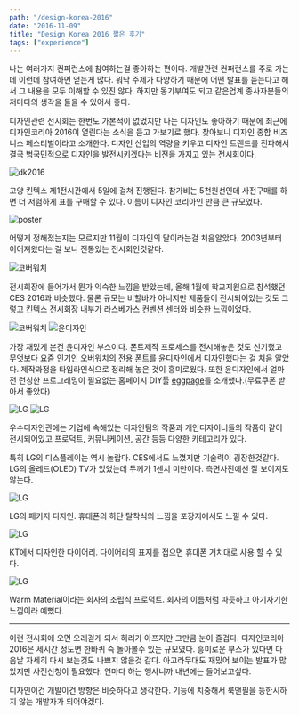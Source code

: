 ```yaml
---
path: "/design-korea-2016"
date: "2016-11-09"
title: "Design Korea 2016 짧은 후기"
tags: ["experience"]
---
```


나는 여러가지 컨퍼런스에 참여하는걸 좋아하는 편이다. 개발관련 컨퍼런스를 주로 가는데 이런데 참여하면 얻는게 많다.
워낙 주제가 다양하기 때문에 어떤 발표를 듣는다고 해서 그 내용을 모두 이해할 수 있진 않다. 하지만 동기부여도 되고
같은업계 종사자분들의 저마다의 생각을 들을 수 있어서 좋다.

디자인관련 전시회는 한번도 가본적이 없었지만 나는 디자인도 좋아하기 때문에 최근에 디자인코리아 2016이 열린다는 소식을 듣고 가보기로 했다.
찾아보니 디자인 종합 비즈니스 페스티벌이라고 소개한다. 디자인 산업의 역량을 키우고 디자인 트랜드를 전파해서 결국 범국민적으로 디자인을 발전시키겠다는 비전을 가지고 있는 전시회이다.

![dk2016](/images/2016-11-09-design-korea-2016-review/10.gif)

고양 킨텍스 제1전시관에서 5일에 걸쳐 진행된다. 참가비는 5천원선인데 사전구매를 하면 더 저렴하게 표를 구매할 수 있다.
이름이 디자인 코리아인 만큼 큰 규모였다.

![poster](/images/2016-11-09-design-korea-2016-review/1.png)

어떻게 정해졌는지는 모르지만 11월이 디자인의 달이라는걸 처음알았다. 2003년부터 이어져왔다는 걸 보니 전통있는 전시회인것같다.

![코버워치](/images/2016-11-09-design-korea-2016-review/4.png)

전시회장에 들어가서 뭔가 익숙한 느낌을 받았는데, 올해 1월에 학교지원으로 참석했던 CES 2016과 비슷했다. 물론 규모는 비할바가
아니지만 제품들이 전시되어있는 것도 그렇고 킨텍스 전시회장 내부가 라스베가스 컨벤션 센터와 비슷한 느낌이었다.

![코버워치](/images/2016-11-09-design-korea-2016-review/2.png)
![윤디자인](/images/2016-11-09-design-korea-2016-review/3.png)

가장 재밌게 본건 윤디자인 부스이다. 폰트제작 프로세스를 전시해놓은 것도 신기했고 무엇보다 요즘 인기인 오버워치의 전용 폰트를 윤디자인에서 디자인했다는 걸 처음 알았다.
제작과정을 타임라인식으로 정리해 놓은 것이 흥미로웠다. 또한 윤디자인에서 얼마전 런칭한 프로그래밍이 필요없는 홈페이지 DIY툴
<a href="https://www.eggpage.net/" target="_blank">eggpage</a>를 소개했다.(무료쿠폰 받아서 좋았다)

![LG](/images/2016-11-09-design-korea-2016-review/5.png)
![LG](/images/2016-11-09-design-korea-2016-review/6.png)

우수디자인관에는 기업에 속해있는 디자인팀의 작품과 개인디자이너들의 작품이 같이 전시되어있고 프로덕트, 커뮤니케이션, 공간 등등 다양한 카테고리가 있다.

특히 LG의 디스플레이는 역시 놀랍다. CES에서도 느꼈지만 기술력이 굉장한것같다. LG의 올레드(OLED) TV가 있었는데 두께가 1센치 미만이다. 측면사진에선 잘 보이지도 않는다.

![LG](/images/2016-11-09-design-korea-2016-review/7.png)

LG의 패키지 디자인. 휴대폰의 하단 탈착식의 느낌을 포장지에서도 느낄 수 있다.

![LG](/images/2016-11-09-design-korea-2016-review/8.png)

KT에서 디자인한 다이어리. 다이어리의 표지를 접으면 휴대폰 거치대로 사용 할 수 있다.

![LG](/images/2016-11-09-design-korea-2016-review/9.png)

Warm Material이라는 회사의 조립식 프로덕트. 회사의 이름처럼 따듯하고 아기자기한 느낌이라 예뻤다.

-----

이런 전시회에 오면 오래걷게 되서 허리가 아프지만 그만큼 눈이 즐겁다. 디자인코리아 2016은 세시간 정도면 한바퀴 슥 돌아볼수 있는 규모였다.
흥미로운 부스가 있다면 다음날 자세히 다시 보는것도 나쁘지 않을것 같다. 아고라무대도 재밌어 보이는 발표가 많았지만 사전신청이 필요했다.
연마다 하는 행사니까 내년에는 들어보고싶다.

디자인이건 개발이건 방향은 비슷하다고 생각한다. 기능에 치중해서 룩앤필을 등한시하지 않는 개발자가 되어야겠다.


